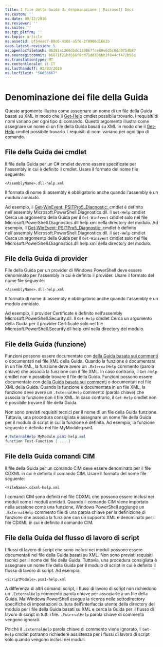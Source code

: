 ```yaml
---
title: I file della Guida di denominazione | Microsoft Docs
ms.custom: ''
ms.date: 09/12/2016
ms.reviewer: ''
ms.suite: ''
ms.tgt_pltfrm: ''
ms.topic: article
ms.assetid: bf54eac7-88c6-4108-a5f6-2f0906d1662b
caps.latest.revision: 5
ms.openlocfilehash: 06281a1260dbdc120867fce89e6d5c8dd0754b87
ms.sourcegitcommit: b6871f21bd666f9cd71dd336bb3f844cf472b56c
ms.translationtype: MT
ms.contentlocale: it-IT
ms.lasthandoff: 02/03/2019
ms.locfileid: "56856667"
---
```

# <a name="naming-help-files"></a>Denominazione dei file della Guida

Questo argomento illustra come assegnare un nome di un file della Guida basati su XML in modo che il [Get-Help](/powershell/module/Microsoft.PowerShell.Core/Get-Help) cmdlet possibile trovarlo. I requisiti di nomi variano per ogni tipo di comando.
Questo argomento illustra come assegnare un nome di un file della Guida basati su XML in modo che il [Get-Help](/powershell/module/Microsoft.PowerShell.Core/Get-Help) cmdlet possibile trovarlo. I requisiti di nomi variano per ogni tipo di comando.

## <a name="cmdlet-help-files"></a>File della Guida dei cmdlet

Il file della Guida per un C# cmdlet devono essere specificate per l'assembly in cui è definito il cmdlet. Usare il formato del nome file seguente:

```
<AssemblyName>.dll-help.xml
```

Il formato di nome di assembly è obbligatorio anche quando l'assembly è un modulo annidato.

Ad esempio, il [Get-WinEvent; PSITPro5_Diagnostic; ](/powershell/module/Microsoft.PowerShell.Diagnostics/Get-WinEvent) cmdlet è definito nell'assembly Microsoft.PowerShell.Diagnostics.dll. Il `Get-Help` cmdlet Cerca un argomento della Guida per il `Get-WinEvent` cmdlet solo nel file Microsoft.PowerShell.Diagnostics.dll help.xml nella directory del modulo.
Ad esempio, il [Get-WinEvent; PSITPro5_Diagnostic; ](/powershell/module/Microsoft.PowerShell.Diagnostics/Get-WinEvent) cmdlet è definito nell'assembly Microsoft.PowerShell.Diagnostics.dll. Il `Get-Help` cmdlet Cerca un argomento della Guida per il `Get-WinEvent` cmdlet solo nel file Microsoft.PowerShell.Diagnostics.dll help.xml nella directory del modulo.

## <a name="provider-help-files"></a>File della Guida di provider

File della Guida per un provider di Windows PowerShell deve essere denominato per l'assembly in cui è definito il provider. Usare il formato del nome file seguente:

```
<AssemblyName>.dll-help.xml
```

Il formato di nome di assembly è obbligatorio anche quando l'assembly è un modulo annidato.

Ad esempio, il provider Certificate è definito nell'assembly Microsoft.PowerShell.Security.dll. Il `Get-Help` cmdlet Cerca un argomento della Guida per il provider Certificate solo nel file Microsoft.PowerShell.Security.dll help.xml nella directory del modulo.

## <a name="function-help-files"></a>File della Guida (funzione)

Funzioni possono essere documentate con [della Guida basata sui commenti](/powershell/module/microsoft.powershell.core/about/about_comment_based_help) o documentati nel file XML della Guida. Quando la funzione è documentata in un file XML, la funzione deve avere un `.ExternalHelp` commento (parola chiave) che associa la funzione con il file XML. In caso contrario, il `Get-Help` cmdlet non è possibile trovare il file della Guida.
Funzioni possono essere documentate con [della Guida basata sui commenti](/powershell/module/microsoft.powershell.core/about/about_comment_based_help) o documentati nel file XML della Guida. Quando la funzione è documentata in un file XML, la funzione deve avere un `.ExternalHelp` commento (parola chiave) che associa la funzione con il file XML. In caso contrario, il `Get-Help` cmdlet non è possibile trovare il file della Guida.

Non sono previsti requisiti tecnici per il nome di un file della Guida funzione. Tuttavia, una procedura consigliata è assegnare un nome file della Guida per il modulo di script in cui la funzione è definita. Ad esempio, la funzione seguente è definita nel file MyModule.psm1.

```csharp
#.ExternalHelp MyModule.psm1-help.xml
function Test-Function { ... }
```

## <a name="cim-command-help-files"></a>File della Guida comandi CIM

Il file della Guida per un comando CIM deve essere denominato per il file CDXML in cui è definito il comando CIM. Usare il formato del nome file seguente:

```
<FileName>.cdxml-help.xml
```

I comandi CIM sono definiti nel file CDXML che possono essere inclusi nei moduli come i moduli annidati. Quando il comando CIM viene importato nella sessione come una funzione, Windows PowerShell aggiunge un `.ExternalHelp` commento file di una parola chiave per la definizione di funzione che associa la funzione con un supporto XML è denominato per il file CDXML in cui è definito il comando CIM.

## <a name="script-workflow-help-files"></a>File della Guida del flusso di lavoro di script

I flussi di lavoro di script che sono inclusi nei moduli possono essere documentati nel file della Guida basati su XML. Non sono previsti requisiti tecnici per il nome del file della Guida. Tuttavia, una procedura consigliata è assegnare un nome file della Guida per il modulo di script in cui è definito il flusso di lavoro di script. Ad esempio:

```
<ScriptModule>.psm1-help.xml
```

A differenza di altri comandi script, i flussi di lavoro di script non richiedono un `.ExternalHelp` commento parola chiave per associarle a un file della Guida. Ma Windows PowerShell esegue la ricerca nelle sottodirectory specifiche di impostazioni cultura dell'interfaccia utente della directory del modulo per i file della Guida basati su XML e cerca la Guida per il flusso di lavoro di script in tutti i file. `.ExternalHelp` parola chiave di commento vengono ignorati.

Poiché il `.ExternalHelp` parola chiave di commento viene ignorato, il `Get-Help` cmdlet potranno richiedere assistenza per i flussi di lavoro di script solo quando vengono inclusi nei moduli.